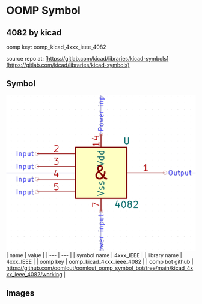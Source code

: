 # OOMP Symbol  
## 4082  by kicad  
  
oomp key: oomp_kicad_4xxx_ieee_4082  
  
source repo at: [https://gitlab.com/kicad/libraries/kicad-symbols](https://gitlab.com/kicad/libraries/kicad-symbols)  
## Symbol  
  
[![working.png](working_600.png)](working.png)  
| name | value | 
| --- | --- | 
| symbol name | 4xxx_IEEE | 
| library name | 4xxx_IEEE | 
| oomp key | oomp_kicad_4xxx_ieee_4082 | 
| oomp bot github | https://github.com/oomlout/oomlout_oomp_symbol_bot/tree/main/kicad_4xxx_ieee_4082/working | 
## Images  

